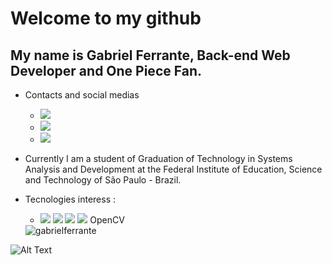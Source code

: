 # Welcome to my github
## My name is Gabriel Ferrante, Back-end Web Developer and One Piece Fan.
- Contacts and social medias
  * [<img src="https://img.shields.io/badge/linkedin-%230077B5.svg?&style=for-the-badge&logo=linkedin&logoColor=white" />](https://www.linkedin.com/in/gabriel-souto-ferrante/)
  * [<img src="https://img.shields.io/badge/facebook-%231877F2.svg?&style=for-the-badge&logo=facebook&logoColor=white"/>](https://www.facebook.com/Gabriel.Ferrante10/)
  * [<img src="https://img.shields.io/badge/codewars-%23AD2C27.svg?&style=for-the-badge&logo=codewars"/>](https://www.codewars.com/users/GsFerrante)
- Currently I am a student of Graduation of Technology in Systems Analysis and Development at the Federal Institute of Education, Science and Technology of São Paulo - Brazil.
- Tecnologies interess : 
  * <img src="https://img.shields.io/badge/python-%233776AB.svg?&style=for-the-badge&logo=python&logoColor=white" /> <img src="https://img.shields.io/badge/django-%23092E20.svg?&style=for-the-badge&logo=django" /> <img src="https://img.shields.io/badge/dart-%230175C2.svg?&style=for-the-badge&logo=dart" /> <img src="https://img.shields.io/badge/flutter-%2302569B.svg?&style=for-the-badge&logo=flutter" /> OpenCV
  
  <img align="center" src="https://github-readme-stats.vercel.app/api?username=gabrielferrante&show_icons=true&theme=dracula" alt="gabrielferrante" />
  
 
 ![Alt Text](https://www.picgifs.com/gifs/anime/one-piece/one-piece-INz6rt.gif)

<!--
**GabrielFerrante/GabrielFerrante** is a ✨ _special_ ✨ repository because its `README.md` (this file) appears on your GitHub profile.


